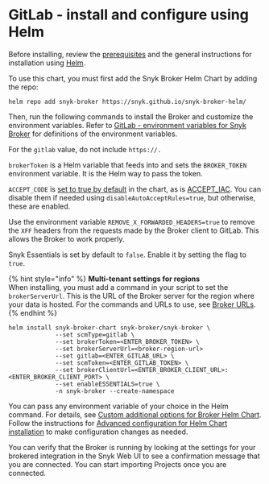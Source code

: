 # GitLab - install and configure using Helm

Before installing, review the [prerequisites](../../../../../../enterprise-setup/snyk-broker/classic-broker/install-and-configure-snyk-broker/gitlab-prerequisites-and-steps-to-install-and-configure-broker/) and the general instructions for installation using [Helm](../../../../../../enterprise-setup/snyk-broker/classic-broker/install-and-configure-snyk-broker/install-and-configure-broker-using-helm.md).

To use this chart, you must first add the Snyk Broker Helm Chart by adding the repo:

`helm repo add snyk-broker https://snyk.github.io/snyk-broker-helm/`&#x20;

Then, run the following commands to install the Broker and customize the environment variables. Refer to [GitLab - environment variables for Snyk Broker](gitlab-environment-variables-for-snyk-broker.md) for definitions of the environment variables.

For the `gitlab` value, do not include `https://.`

`brokerToken` is a Helm variable that feeds into and sets the `BROKER_TOKEN` environment variable. It is the Helm way to pass the token.

`ACCEPT_CODE` is [set to true by default](https://github.com/snyk/snyk-broker-helm/blob/465d4ef279755fa5c9507975a88348bab04c2264/charts/snyk-broker/templates/broker_deployment.yaml#L383) in the chart, as is [ACCEPT\_IAC](https://github.com/snyk/snyk-broker-helm/blob/465d4ef279755fa5c9507975a88348bab04c2264/charts/snyk-broker/templates/broker_deployment.yaml#L386C23-L386C43). You can disable them if needed using `disableAutoAcceptRules=true`, but otherwise, these are enabled.

Use the environment variable `REMOVE_X_FORWARDED_HEADERS=true` to remove the `XFF` headers from the requests made by the Broker client to GitLab. This allows the Broker to work properly.

Snyk Essentials is set by default to `false`. Enable it by setting the flag to `true`.

{% hint style="info" %}
**Multi-tenant settings for regions**\
When installing, you must add a command in your script to set the `brokerServerUrl`. This is the URL of the Broker server for the region where your data is hosted. For the commands and URLs to use, see [Broker URLs](../../../../../../snyk-data-and-governance/regional-hosting-and-data-residency.md#broker-server-urls).
{% endhint %}

```
helm install snyk-broker-chart snyk-broker/snyk-broker \
             --set scmType=gitlab \
             --set brokerToken=<ENTER_BROKER_TOKEN> \
             --set brokerServerUrl=<broker-region-url>
             --set gitlab=<ENTER_GITLAB_URL> \
             --set scmToken=<ENTER_GITLAB_TOKEN> \
             --set brokerClientUrl=<ENTER_BROKER_CLIENT_URL>:<ENTER_BROKER_CLIENT_PORT> \
             --set enableESSENTIALS=true \
             -n snyk-broker --create-namespace
```

You can pass any environment variable of your choice in the Helm command. For details, see [Custom additional options for Broker Helm Chart](../advanced-configuration-for-helm-chart-installation/custom-additional-options-for-broker-helm-chart-installation.md). Follow the instructions for [Advanced configuration for Helm Chart installation](../advanced-configuration-for-helm-chart-installation/) to make configuration changes as needed.

You can verify that the Broker is running by looking at the settings for your brokered integration in the Snyk Web UI to see a confirmation message that you are connected. You can start importing Projects once you are connected.
